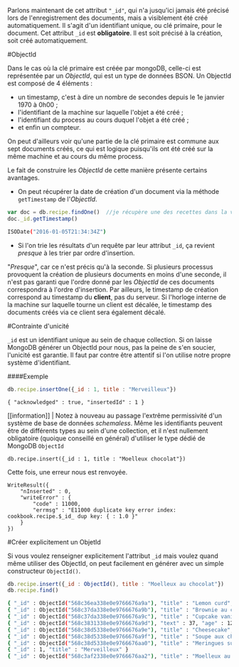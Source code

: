 Parlons maintenant de cet attribut ```"_id"```, qui n'a jusqu'ici jamais été précisé lors de l'enregistrement des documents, mais a visiblement été créé automatiquement. Il s'agit d'un identifiant unique, ou clé primaire, pour le document. Cet attribut ```_id``` est **obligatoire**. Il est soit précisé à la création, soit créé automatiquement.

#ObjectId

Dans le cas où la clé primaire est créée par mongoDB, celle-ci est représentée par un *ObjectId*, qui est un type de données BSON. Un ObjectId est composé de 4 éléments : 

- un timestamp, c'est à dire un nombre de secondes depuis le 1e janvier 1970 à 0h00 ;
- l'identifiant de la machine sur laquelle l'objet a été créé ;
- l'identifiant du process au cours duquel l'objet a été créé ;
- et enfin un compteur.

On peut d'ailleurs voir qu'une partie de la clé primaire est commune aux sept documents créés, ce qui est logique puisqu'ils ont été créé sur la même machine et au cours du même process.

Le fait de construire les *ObjectId* de cette manière présente certains avantages.

- On peut récupérer la date de création d'un document via la méthode ```getTimestamp``` de l'*ObjectId*.

```javascript
var doc = db.recipe.findOne()  //je récupère une des recettes dans la variable doc
doc._id.getTimestamp()
```

```bash
ISODate("2016-01-05T21:34:34Z")
```

- Si l'on trie les résultats d'un requête par leur attribut ```_id```, ça revient *presque* à les trier par ordre d'insertion.

"*Presque*", car ce n'est précis qu'à la seconde. Si plusieurs processus provoquent la création de plusieurs documents en moins d'une seconde, il n'est pas garanti que l'ordre donné par les *ObjectId* de ces documents correspondra à l'ordre d'insertion. Par ailleurs, le timestamp de création correspond au timestamp du **client**, pas du serveur. Si l'horloge interne de la machine sur laquelle tourne un client est décalée, le timestamp des documents créés via ce client sera également décalé.

#Contrainte d'unicité

```_id``` est un identifiant unique au sein de chaque collection. Si on laisse MongoDB générer un ObjectId pour nous, pas la peine de s'en soucier, l'unicité est garantie. Il faut par contre être attentif si l'on utilise notre propre système d'identifiant.

####Exemple

```javascript
db.recipe.insertOne({_id : 1, title : "Merveilleux"})
```
 
```
{ "acknowledged" : true, "insertedId" : 1 }
```

[[information]]
| Notez à nouveau au passage l'extrême permissivité d'un système de base de données *schemaless*. Même les identifiants peuvent être de différents types au sein d'une collection, et il n'est nullement obligatoire (quoique conseillé en général) d'utiliser le type dédié de MongoDB ```ObjectId```

```
db.recipe.insert({_id : 1, title : "Moelleux chocolat"})
```

Cette fois, une erreur nous est renvoyée.

```
WriteResult({
	"nInserted" : 0,
	"writeError" : {
		"code" : 11000,
		"errmsg" : "E11000 duplicate key error index: cookbook.recipe.$_id_ dup key: { : 1.0 }"
	}
})
```

#Créer explicitement un ObjetId

Si vous voulez renseigner explicitement l'attribut ```_id``` mais voulez quand même utiliser des ObjectId, on peut facilement en générer avec un simple constructeur ```ObjectId()```.

```javascript
db.recipe.insert({_id : ObjectId(), title : "Moelleux au chocolat"})
db.recipe.find()
```

```bash
{ "_id" : ObjectId("568c36ea338e0e9766676a9a"), "title" : "Lemon curd", "text" : "Idéal pour une tarte au citron !" }
{ "_id" : ObjectId("568c37da338e0e9766676a9b"), "title" : "Brownie au chocolat", "text" : "Le chocolat, c'est bon !", "category" : "Dessert" }
{ "_id" : ObjectId("568c37da338e0e9766676a9c"), "title" : "Cupcake vanille", "text" : "Les cupcakes, c'est tout joli." }
{ "_id" : ObjectId("568c3831338e0e9766676a9d"), "text" : 37, "age" : 12 }
{ "_id" : ObjectId("568c38d5338e0e9766676a9e"), "title" : "Cheesecake", "text" : "A ma façon", "category" : "Dessert" }
{ "_id" : ObjectId("568c38d5338e0e9766676a9f"), "title" : "Soupe aux chicons", "text" : "Ou aux endives, pour les français.", "category" : "Entrée" }
{ "_id" : ObjectId("568c38d5338e0e9766676aa0"), "title" : "Meringues suisses", "text" : "Ca fond dans la bouche", "category" : "Dessert" }
{ "_id" : 1, "title" : "Merveilleux" }
{ "_id" : ObjectId("568c3af2338e0e9766676aa2"), "title" : "Moelleux au chocolat" }
```
